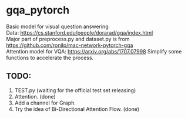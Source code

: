# gqa_pytorch
Basic model for visual question answering  
Data: https://cs.stanford.edu/people/dorarad/gqa/index.html  
  Major part of preprocess.py and dataset.py is from https://github.com/ronilp/mac-network-pytorch-gqa  
 Attention model for VQA: https://arxiv.org/abs/1707.07998
  Simplify some functions to accelerate the process.
  
## TODO:  
1. TEST.py  (waiting for the official test set releasing)
2. Attention.  (done)
3. Add a channel for Graph.
4. Try the idea of Bi-Directional Attention Flow. (done)
